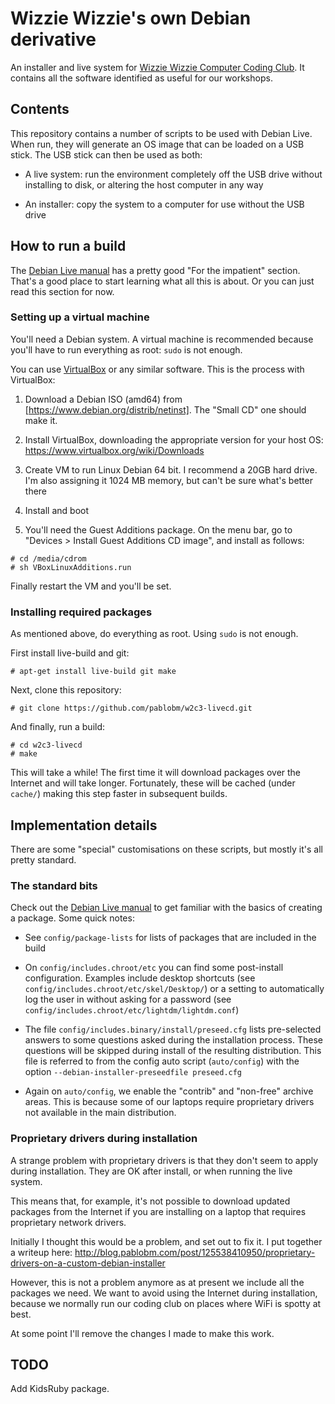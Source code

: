 # Wizzie Wizzie's own Debian derivative

An installer and live system for [Wizzie Wizzie Computer Coding Club](http://www.wizziewizzie.org/). It contains all the software identified as useful for our workshops.

## Contents

This repository contains a number of scripts to be used with Debian Live. When run, they will generate an OS image that can be loaded on a USB stick. The USB stick can then be used as both:

  * A live system: run the environment completely off the USB drive without installing to disk, or altering the host computer in any way

  * An installer: copy the system to a computer for use without the USB drive

## How to run a build

The [Debian Live manual](https://debian-live.alioth.debian.org/live-manual/stable/manual/html/live-manual.en.html) has a pretty good "For the impatient" section. That's a good place to start learning what all this is about. Or you can just read this section for now.

### Setting up a virtual machine

You'll need a Debian system. A virtual machine is recommended because you'll have to run everything as root: `sudo` is not enough.

You can use [VirtualBox](https://www.virtualbox.org/) or any similar software. This is the process with VirtualBox:

  1. Download a Debian ISO (amd64) from [https://www.debian.org/distrib/netinst]. The "Small CD" one should make it.

  2. Install VirtualBox, downloading the appropriate version for your host OS: https://www.virtualbox.org/wiki/Downloads

  3. Create VM to run Linux Debian 64 bit. I recommend a 20GB hard drive. I'm also assigning it 1024 MB memory, but can't be sure what's better there

  4. Install and boot

  5. You'll need the Guest Additions package. On the menu bar, go to "Devices > Install Guest Additions CD image", and install as follows:

```
# cd /media/cdrom
# sh VBoxLinuxAdditions.run
```

Finally restart the VM and you'll be set.

### Installing required packages

As mentioned above, do everything as root. Using `sudo` is not enough.

First install live-build and git:

```
# apt-get install live-build git make
```

Next, clone this repository:

```
# git clone https://github.com/pablobm/w2c3-livecd.git
```

And finally, run a build:

```
# cd w2c3-livecd
# make
```

This will take a while! The first time it will download packages over the Internet and will take longer. Fortunately, these will be cached (under `cache/`) making this step faster in subsequent builds.

## Implementation details

There are some "special" customisations on these scripts, but mostly it's all pretty standard.

### The standard bits

Check out the [Debian Live manual](https://debian-live.alioth.debian.org/live-manual/stable/manual/html/live-manual.en.html) to get familiar with the basics of creating a package. Some quick notes:

  * See `config/package-lists` for lists of packages that are included in the build

  * On `config/includes.chroot/etc` you can find some post-install configuration. Examples include desktop shortcuts (see `config/includes.chroot/etc/skel/Desktop/`) or a setting to automatically log the user in without asking for a password (see `config/includes.chroot/etc/lightdm/lightdm.conf`)

  * The file `config/includes.binary/install/preseed.cfg` lists pre-selected answers to some questions asked during the installation process. These questions will be skipped during install of the resulting distribution. This file is referred to from the config auto script (`auto/config`) with the option `--debian-installer-preseedfile preseed.cfg`

  * Again on `auto/config`, we enable the "contrib" and "non-free" archive areas. This is because some of our laptops require proprietary drivers not available in the main distribution.

### Proprietary drivers during installation

A strange problem with proprietary drivers is that they don't seem to apply during installation. They are OK after install, or when running the live system.

This means that, for example, it's not possible to download updated packages from the Internet if you are installing on a laptop that requires proprietary network drivers.

Initially I thought this would be a problem, and set out to fix it. I put together a writeup here: http://blog.pablobm.com/post/125538410950/proprietary-drivers-on-a-custom-debian-installer

However, this is not a problem anymore as at present we include all the packages we need. We want to avoid using the Internet during installation, because we normally run our coding club on places where WiFi is spotty at best.

At some point I'll remove the changes I made to make this work.

## TODO

Add KidsRuby package.
